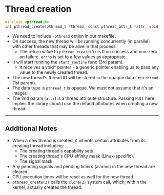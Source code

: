 # Thread creation

```c
#include <pthread.h>
int pthread_create(pthread_t *thread, const pthread_attr_t *attr, void *(*start_routine), void *arg);
```

- We need to include `-pthread` option in our makefile.
- On success, the new thread will be running concurrently (in parallel) with other threads that may be alive in that process.
  - The return value to `pthread_create(3)` is 0 on success and non-zero on failure. `errno` is set to a few values as appropriate.
- It will start running the `start_routine` func (3rd param).
  - It receives a void* pointer - a generic pointer enabling us to pass any value to the newly created thread.
- The new thread's thread ID will be stored in the opaque data item `thread` (1st param).
- The data type is `pthread_t` is opaque. We must not assume that it's an integer.
- The 2nd param (`attr`) is a thread attribute structure. Passing `NULL` here implies the library should use the default attributes when creating a new thread.

---

## Additional Notes

- When a new thread is created, it inherits certain attributes from its creating thread including:
  - The creating thread's capability sets.
  - The creating thread's CPU affinity mask (Linux-specific).
  - The signal mask.
- Any pending signals and pending timers (alarms) in the new thread are cleared.
- CPU execution times will be reset as well for the new thread.
- `pthread_create(3)` calls the `clone(2)` system call, which, within the kernel, actually creates the thread.
